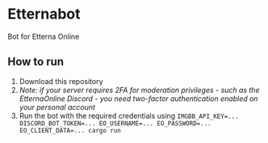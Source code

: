 # Etternabot
Bot for Etterna Online

## How to run
1. Download this repository
1. _Note: if your server requires 2FA for moderation privileges - such as the EtternaOnline Discord - you need two-factor authentication enabled on your personal account_
1. Run the bot with the required credentials using `IMGBB_API_KEY=... DISCORD_BOT_TOKEN=... EO_USERNAME=... EO_PASSWORD=... EO_CLIENT_DATA=... cargo run`
